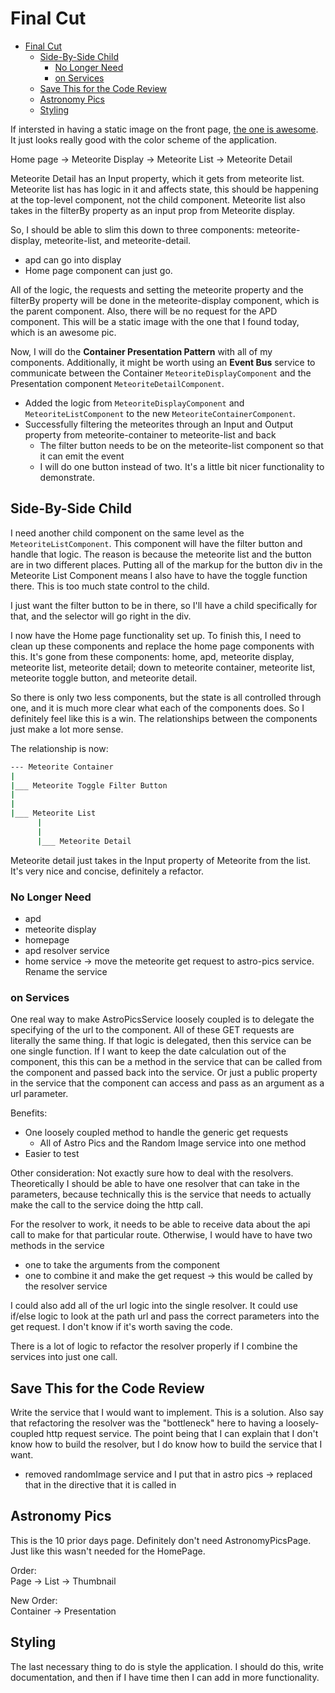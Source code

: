 # Final Cut

- [Final Cut](#final-cut)
  - [Side-By-Side Child](#side-by-side-child)
    - [No Longer Need](#no-longer-need)
    - [on Services](#on-services)
  - [Save This for the Code Review](#save-this-for-the-code-review)
  - [Astronomy Pics](#astronomy-pics)
  - [Styling](#styling)

If intersted in having a static image on the front page, [the one is awesome](https://apod.nasa.gov/apod/image/1601/BrightBoom_JinMa_960.jpg).
It just looks really good with the color scheme of the application.

Home page -> Meteorite Display -> Meteorite List -> Meteorite Detail  

Meteorite Detail has an Input property, which it gets from meteorite list.
Meteorite list has has logic in it and affects state, this should be happening at the top-level component, not the child component.
Meteorite list also takes in the filterBy property as an input prop from Meteorite display.  

So, I should be able to slim this down to three components: meteorite-display, meteorite-list, and meteorite-detail.

- apd can go into display
- Home page component can just go.  

All of the logic, the requests and setting the meteorite property and the filterBy property will be done in the meteorite-display component, which is the parent component.
Also, there will be no request for the APD component.
This will be a static image with the one that I found today, which is an awesome pic.  

Now, I will do the **Container Presentation Pattern** with all of my components.
Additionally, it might be worth using an **Event Bus** service to communicate between the Container `MeteoriteDisplayComponent` and the Presentation component `MeteoriteDetailComponent`.  

- Added the logic from `MeteoriteDisplayComponent` and `MeteoriteListComponent` to the new `MeteoriteContainerComponent`.
- Successfully filtering the meteorites through an Input and Output property from meteorite-container to meteorite-list and back
  - The filter button needs to be on the meteorite-list component so that it can emit the event
  - I will do one button instead of two. It's a little bit nicer functionality to demonstrate.  

## Side-By-Side Child

I need another child component on the same level as the `MeteoriteListComponent`.
This component will have the filter button and handle that logic.
The reason is because the meteorite list and the button are in two different places.
Putting all of the markup for the button div in the Meteorite List Component means I also have to have the toggle function there.
This is too much state control to the child.  

I just want the filter button to be in there, so I'll have a child specifically for that, and the selector will go right in the div.  

I now have the Home page functionality set up. To finish this, I need to clean up these components and replace the home page components with this.
It's gone from these components: home, apd, meteorite display, meteorite list, meteorite detail; down to meteorite container, meteorite list, meteorite toggle button, and meteorite detail.  

So there is only two less components, but the state is all controlled through one, and it is much more clear what each of the components does.
So I definitely feel like this is a win.
The relationships between the components just make a lot more sense.  

The relationship is now:  

```bash
--- Meteorite Container
|
|___ Meteorite Toggle Filter Button
|
|
|___ Meteorite List
      |
      |
      |___ Meteorite Detail
```

Meteorite detail just takes in the Input property of Meteorite from the list.
It's very nice and concise, definitely a refactor.

### No Longer Need

- apd
- meteorite display
- homepage
- apd resolver service
- home service -> move the meteorite get request to astro-pics service. Rename the service  

### on Services

One real way to make AstroPicsService loosely coupled is to delegate the specifying of the url to the component.
All of these GET requests are literally the same thing.
If that logic is delegated, then this service can be one single function.
If I want to keep the date calculation out of the component, this this can be a method in the service that can be called from the component and passed back into the service.
Or just a public property in the service that the component can access and pass as an argument as a url parameter.  

Benefits:

- One loosely coupled method to handle the generic get requests
  - All of Astro Pics and the Random Image service into one method
- Easier to test  

Other consideration: Not exactly sure how to deal with the resolvers.
Theoretically I should be able to have one resolver that can take in the parameters, because technically this is the service that needs to actually make the call to the service doing the http call.  

For the resolver to work, it needs to be able to receive data about the api call to make for that particular route.
Otherwise, I would have to have two methods in the service

- one to take the arguments from the component
- one to combine it and make the get request -> this would be called by the resolver service  

I could also add all of the url logic into the single resolver.
It could use if/else logic to look at the path url and pass the correct parameters into the get request.
I don't know if it's worth saving the code.  

There is a lot of logic to refactor the resolver properly if I combine the services into just one call.  

## Save This for the Code Review

Write the service that I would want to implement.
This is a solution.
Also say that refactoring the resolver was the "bottleneck" here to having a loosely-coupled http request service.
The point being that I can explain that I don't know how to build the resolver, but I do know how to build the service that I want.

- removed randomImage service and I put that in astro pics -> replaced that in the directive that it is called in

## Astronomy Pics

This is the 10 prior days page.
Definitely don't need AstronomyPicsPage. Just like this wasn't needed for the HomePage.  

Order:  
Page -> List -> Thumbnail  

New Order:  
Container -> Presentation

## Styling

The last necessary thing to do is style the application.
I should do this, write documentation, and then if I have time then I can add in more functionality.

